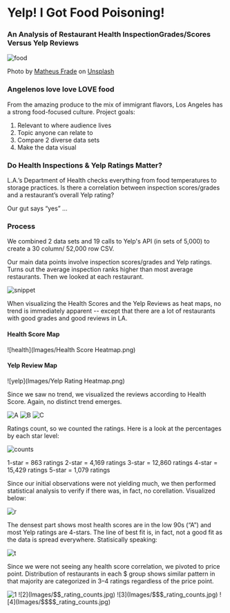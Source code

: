 # Yelp! I Got Food Poisoning!
### An Analysis of Restaurant Health InspectionGrades/Scores Versus Yelp Reviews

![food](Images/matheus-frade-769760-unsplash.jpg)

Photo by [Matheus Frade](https://unsplash.com/photos/KO46ZfbNdtY?utm_source=unsplash&utm_medium=referral&utm_content=creditCopyText) on [Unsplash](https://unsplash.com/@matheusfrade?utm_source=unsplash&utm_medium=referral&utm_content=creditCopyText)

### Angelenos love love LOVE food

From the amazing produce to the mix of immigrant flavors, Los Angeles has a strong food-focused culture.
Project goals:
1. Relevant to where audience lives
2. Topic anyone can relate to
3. Compare 2 diverse data sets
4. Make the data visual

### Do Health Inspections & Yelp Ratings Matter?

L.A.’s Department of Health checks everything from food temperatures to storage practices. Is there a correlation between inspection scores/grades and a restaurant’s overall Yelp rating?

Our gut says “yes” …

### Process
We combined 2 data sets and 19 calls to Yelp's API (in sets of 5,000) to create a 30 column/ 52,000 row CSV.

Our main data points involve inspection scores/grades and Yelp ratings. Turns out the average inspection ranks higher than most average restaurants. Then we looked at each restaurant.

![snippet](Images/python_snippet.JPG)

When visualizing the Health Scores and the Yelp Reviews as heat maps, no trend is immediately apparent -- except that there are a lot of restaurants with good grades and good reviews in LA.

#### Health Score Map
![health](Images/Health Score Heatmap.png)

#### Yelp Review Map
![yelp](Images/Yelp Rating Heatmap.png)

Since we saw no trend, we visualized the reviews according to Health Score. Again, no distinct trend emerges.

![A](Images/A_rating_counts.jpg) ![B](Images/B_rating_counts.jpg) ![C](Images/C_rating_counts.jpg)

Ratings count, so we counted the ratings. Here is a look at the percentages by each star level:

![counts](Images/rating_counts.jpg)

1-star = 863 ratings
2-star = 4,169 ratings
3-star = 12,860 ratings
4-star = 15,429 ratings
5-star = 1,079 ratings

Since our initial observations were not yielding much, we then performed statistical analysis to verify if there was, in fact, no corellation. Visualized below:

![r](Images/scatter_and_lineofbestfit.png)

The densest part shows most health scores are in the low 90s (“A”) and most Yelp ratings are 4-stars. The line of best fit is, in fact, not a good fit as the data is spread everywhere.
Statisically speaking:

![t](Images/stat_table.jpg)

Since we were not seeing any health score correlation, we pivoted to price point. Distribution of restaurants in each $ group shows similar pattern in that majority are categorized in 3–4 ratings regardless of the price point.

![1](Images/$_rating_counts.jpg) ![2](Images/$$_rating_counts.jpg) ![3](Images/$$$_rating_counts.jpg) ![4](Images/$$$$_rating_counts.jpg)